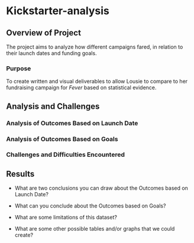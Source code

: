# Kickstarter-analysis

## Overview of Project
The project aims to analyze how different campaigns fared, in relation to their launch dates and funding goals.
### Purpose
To create written and visual deliverables to allow Lousie to compare to her fundraising campaign for *Fever* based on statistical evidence.
## Analysis and Challenges

### Analysis of Outcomes Based on Launch Date

### Analysis of Outcomes Based on Goals

### Challenges and Difficulties Encountered

## Results

- What are two conclusions you can draw about the Outcomes based on Launch Date?

- What can you conclude about the Outcomes based on Goals?

- What are some limitations of this dataset?

- What are some other possible tables and/or graphs that we could create?
